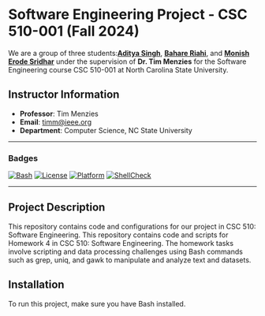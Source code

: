 # Software Engineering Project - CSC 510-001 (Fall 2024)

We are a group of three students:[**Aditya Singh**](https://github.com/adii711), [**Bahare Riahi**](https://github.com/BahareCS), and [**Monish Erode Sridhar**](https://github.com/MonishESGit) under the supervision of **Dr. Tim Menzies** for the Software Engineering course CSC 510-001 at North Carolina State University.

## Instructor Information
- **Professor**: Tim Menzies
- **Email**: timm@ieee.org
- **Department**: Computer Science, NC State University

---

### Badges

[![Bash](https://img.shields.io/badge/language-Bash-blue)](https://www.gnu.org/software/bash/)
[![License](https://img.shields.io/badge/license-BSD--2--Clause-orange)](https://opensource.org/licenses/BSD-2-Clause)
[![Platform](https://img.shields.io/badge/platform-Linux%20%7C%20macOS-green)](https://www.linux.org/)
[![ShellCheck](https://img.shields.io/badge/shellcheck-passing-brightgreen)](https://www.shellcheck.net/)

---

## Project Description

This repository contains code and configurations for our project in CSC 510: Software Engineering. This repository contains code and scripts for Homework 4 in CSC 510: Software Engineering.
The homework tasks involve scripting and data processing challenges using Bash commands such as grep, uniq, and gawk to manipulate and analyze text and datasets.

## Installation

To run this project, make sure you have Bash installed.
